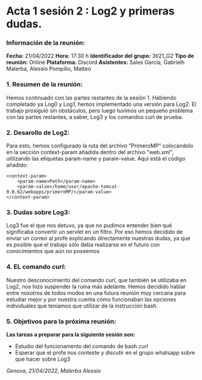 # Acta 1 sesión 2 : Log2 y primeras dudas.
### Información de la reunión:
**Fecha:**  21/04/2022
**Hora:**  17:30 h
**Identificador del grupo:** 3ti21_G2
**Tipo de reunión:** Online
**Plataforma:** Discord
**Asistentes:**
Sales García, Gabrielh
Malerba, Alessio
Pompilio, Matteo
### 1. Resumen de la reunión:
Hemos continuado con las partes restantes de la sesión 1. Habiendo completado ya Log0 y Log1, hemos implementado una versión para Log2. El trabajo prosiguió sin obstáculos, pero luego tuvimos un pequeño problema con las partes restantes, a saber, Log3 y los comandos curl de prueba. 

### 2. Desarollo de Log2:
Para esto, hemos configurado la ruta del archivo "PrimeroMP" colocándolo en la sección context-param añadida dentro del archivo "web.xml", utilizando las etiquetas param-name y param-value. Aquì está el código añadido:

    <context-param>
        <param-name>Path</param-name>
        <param-value>/home/user/apache-tomcat-9.0.62/webapps/primeroMP/</param-value>
    </context-param>
  
### 3. Dudas sobre Log3:
Log3 fue el que nos detuvo, ya que no pudimos entender bien qué significaba convertir un servlet en un filtro. Por eso hemos decidido de enviar un correo al profe explicando directamente nuestras dudas, ya que es posible que el trabajo sólo deba realizarse en el futuro con conocimientos que aún no poseemos

### 4. EL comando *curl*:
Nuestro desconocimiento del comando curl, que también se utilizaba en Log2, nos hizo suspender la ruina más adelante. Hemos decidido hablar entre nosotros de todos modos en una futura reunión muy cercana para estudiar mejor y por nuestra cuenta cómo funcionaban las opciones individuales que teníamos que utilizar de la instrucción bash.

### 5. Objetivos para la próxima reunión:
**Las tareas a preparar para la siguiente sesión son:**
- Estudio del funcionamento del comando de bash *curl*
- Esperar que el profe nos conteste y discutir en el grupo whatsapp sobre que hacer sobre Log3

*Genova, 21/04/2022, Malerba Alessio*